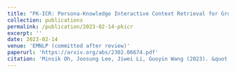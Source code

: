 ```yaml
---
title: "PK-ICR: Persona-Knowledge Interactive Context Retrieval for Grounded Dialogue"
collection: publications
permalink: /publication/2023-02-14-pkicr
excerpt: ''
date: 2023-02-14
venue: 'EMNLP (committed after review)'
paperurl: 'https://arxiv.org/abs/2302.06674.pdf'
citation: 'Minsik Oh, Joosung Lee, Jiwei Li, Guoyin Wang (2023). &quot;PK-ICR: Persona-Knowledge Interactive Context Retrieval for Grounded Dialogue.&quot; <i>Arxiv</i>'
---
```

